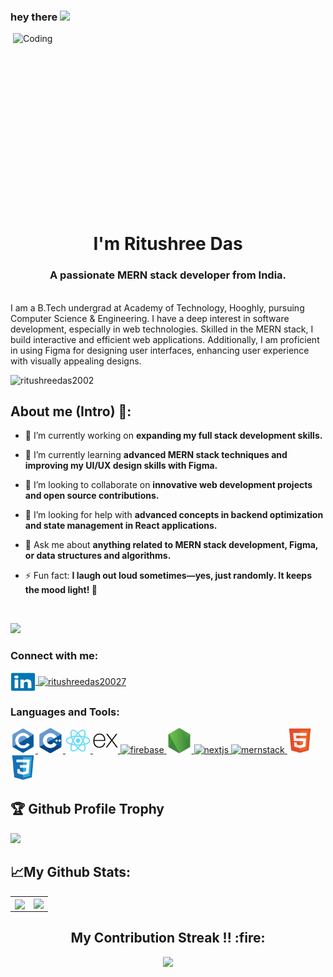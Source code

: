 ### hey there <img src="https://media.giphy.com/media/hvRJCLFzcasrR4ia7z/giphy.gif" width="25px">
<img align="right" alt="Coding" width="500" height="320" src="https://github.com/abhisheknaiidu/abhisheknaiidu/blob/master/code.gif?raw=true">
<h1 align="center">I'm Ritushree Das</h1>
<h3 align="center">A passionate MERN stack developer from India.</h3>
<br/>I am a B.Tech undergrad at Academy of Technology, Hooghly, pursuing Computer Science & Engineering. I have a deep interest in software development, especially in web technologies. Skilled in the MERN stack, I build interactive and efficient web applications. Additionally, I am proficient in using Figma for designing user interfaces, enhancing user experience with visually appealing designs.

<p align="left"> <img src="https://komarev.com/ghpvc/?username=ritushreedas2002&label=Visitors&color=0e75b6&style=flat" alt="ritushreedas2002" /> </p>

<!-- Uncomment below if you want to use GitHub trophies -->
<!-- <p align="left"> <a href="https://github.com/ryo-ma/github-profile-trophy"><img src="https://github-profile-trophy.vercel.app/?username=ritushreedas2002" alt="ritushreedas2002" /></a> </p> -->

## About me (Intro) 📖:
- 🔭 I’m currently working on **expanding my full stack development skills.**

- 🌱 I’m currently learning **advanced MERN stack techniques and improving my UI/UX design skills with Figma.**

- 👯 I’m looking to collaborate on **innovative web development projects and open source contributions.**

- 🤝 I’m looking for help with **advanced concepts in backend optimization and state management in React applications.**

- 💬 Ask me about **anything related to MERN stack development, Figma, or data structures and algorithms.**

- ⚡ Fun fact: **I laugh out loud sometimes—yes, just randomly. It keeps the mood light! 🤣**

<br/>


![](https://activity-graph.herokuapp.com/graph?username=ritushreedas2002&theme=dracula&hide_border=true&area=true)
<br/>

<h3 align="left">Connect with me:</h3>
<p align="left">
  <!-- LinkedIn Link -->
  <a href="https://linkedin.com/in/ritushree-das" target="_blank">
    <img align="center" src="https://raw.githubusercontent.com/devicons/devicon/master/icons/linkedin/linkedin-original.svg" alt="ritushree-das" height="30" width="40" />
  </a>
  <!-- LeetCode Link -->
  <a href="https://leetcode.com/u/ritushreedas20027/" target="_blank">
    <img align="center" src="https://raw.githubusercontent.com/rahuldkjain/github-profile-readme-generator/master/src/images/icons/Social/leet-code.svg" alt="ritushreedas20027" height="30" width="40" />
  </a>
</p>


<h3 align="left">Languages and Tools:</h3>
<p align="left">
  <a href="https://www.cprogramming.com/" target="_blank" rel="noreferrer">
    <img src="https://raw.githubusercontent.com/devicons/devicon/master/icons/c/c-original.svg" alt="c" width="40" height="40"/>
  </a>
  <a href="https://www.w3schools.com/cpp/" target="_blank" rel="noreferrer">
    <img src="https://raw.githubusercontent.com/devicons/devicon/master/icons/cplusplus/cplusplus-original.svg" alt="cplusplus" width="40" height="40"/>
  </a>
  <a href="https://reactjs.org/" target="_blank" rel="noreferrer">
    <img src="https://raw.githubusercontent.com/devicons/devicon/master/icons/react/react-original.svg" alt="reactjs" width="40" height="40"/>
  </a>
  <a href="https://expressjs.com/" target="_blank" rel="noreferrer">
    <img src="https://raw.githubusercontent.com/devicons/devicon/master/icons/express/express-original.svg" alt="expressjs" width="40" height="40"/>
  </a>
  <a href="https://firebase.google.com/" target="_blank" rel="noreferrer">
    <img src="https://www.vectorlogo.zone/logos/firebase/firebase-icon.svg" alt="firebase" width="40" height="40"/>
  </a>
  <a href="https://nodejs.org/" target="_blank" rel="noreferrer">
    <img src="https://raw.githubusercontent.com/devicons/devicon/master/icons/nodejs/nodejs-original.svg" alt="nodejs" width="40" height="40"/>
  </a>
  <a href="https://nextjs.org/" target="_blank" rel="noreferrer">
    <img src="https://cdn.worldvectorlogo.com/logos/next-js.svg" alt="nextjs" width="40" height="40"/>
  </a>
  <a href="https://www.mongodb.com/mern-stack" target="_blank" rel="noreferrer">
    <img src="https://www.vectorlogo.zone/logos/mongodb/mongodb-icon.svg" alt="mernstack" width="40" height="40"/> <!-- This is a MongoDB icon as a placeholder for MERN stack -->
  </a>
  <a href="https://www.w3.org/html/" target="_blank" rel="noreferrer">
    <img src="https://raw.githubusercontent.com/devicons/devicon/master/icons/html5/html5-original.svg" alt="html" width="40" height="40"/>
  </a>
  <a href="https://www.w3schools.com/css/" target="_blank" rel="noreferrer">
    <img src="https://raw.githubusercontent.com/devicons/devicon/master/icons/css3/css3-original.svg" alt="css" width="40" height="40"/>
  </a>
</p>



<h2>🏆 Github Profile Trophy</h2></a>
<a href="https://github.com/ryo-ma/github-profile-trophy">
  <img width=800 src="https://github-profile-trophy.vercel.app/?username=ritushreedas2002&column=8&theme=gruvbox&no-frame=true"/>
</a>

<!-- 📈 my github stats -->
## 📈My Github Stats:
<table>
    <tr>
<!--         <td>
            <img src="https://spotify-recently-played-readme.vercel.app/api?user=ritushreedas2002&count=1&width=500" align="center"/>
        </td> -->
        <td rowspan=2>
            <img src="https://github-readme-stats.vercel.app/api/top-langs/?username=ritushreedas2002&theme=dark" align="center"/></td>
    </tr>
    <tr>
        <td><img src="https://github-readme-stats.vercel.app/api?username=ritushreedas2002&count_private=true&theme=dark&show_icons=true" align="center"/></td>
    </tr>
</table>
<!-- <p><img align="left" src="https://github-readme-stats.vercel.app/api/top-langs?username=ritushreedas2002&show_icons=true&locale=en&layout=compact" alt="ritushreedas2002" /></p> -->

<!-- <p>&nbsp;<img align="center" src="https://github-readme-stats.vercel.app/api?username=ritushreedas2002&show_icons=true&locale=en" alt="ritushreedas2002" /></p> -->

<h2 align="center">My Contribution Streak !! :fire:</h2> 
<p align="center">
  <a href="#">
    <img src="https://github-readme-streak-stats.herokuapp.com/?user=ritushreedas2002&theme=dark&hide_border=true&background=0D1117&stroke=0000"/>
  </a>
</p>
<!-- <p><img align="center" src="https://github-readme-streak-stats.herokuapp.com/?user=ritushreedas2002&" alt="ritushreedas2002" /></p> -->
